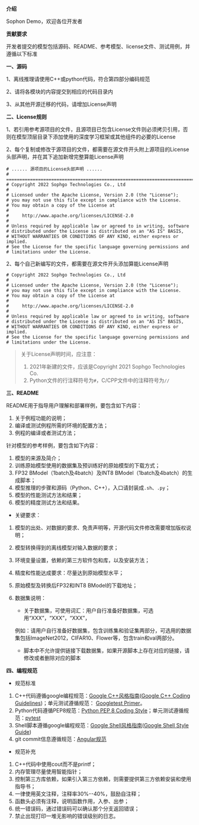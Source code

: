 **介绍**

Sophon Demo，欢迎各位开发者

**贡献要求**

开发者提交的模型包括源码、README、参考模型、license文件、测试用例，并遵循以下标准

**一、源码**

1、离线推理请使用C++或python代码，符合第四部分编码规范

2、请将各模块的内容提交到相应的代码目录内

3、从其他开源迁移的代码，请增加License声明

**二、License规则**

1、若引用参考源项目的文件，且源项目已包含License文件则必须拷贝引用，否则在模型顶层目录下添加使用的深度学习框架或其他组件的必要的License

2、每个复制或修改于源项目的文件，都需要在源文件开头附上源项目的License头部声明，并在其下追加新增完整算能License声明

```
# ...... 源项目的License头部声明 ......
# ============================================================================
# Copyright 2022 Sophgo Technologies Co., Ltd
#
# Licensed under the Apache License, Version 2.0 (the "License");
# you may not use this file except in compliance with the License.
# You may obtain a copy of the License at
#
#     http://www.apache.org/licenses/LICENSE-2.0
#
# Unless required by applicable law or agreed to in writing, software
# distributed under the License is distributed on an "AS IS" BASIS,
# WITHOUT WARRANTIES OR CONDITIONS OF ANY KIND, either express or implied.
# See the License for the specific language governing permissions and
# limitations under the License.
```

2、每个自己新编写的文件，都需要在源文件开头添加算能License声明

```
# Copyright 2022 Sophgo Technologies Co., Ltd
#
# Licensed under the Apache License, Version 2.0 (the "License");
# you may not use this file except in compliance with the License.
# You may obtain a copy of the License at
#
#     http://www.apache.org/licenses/LICENSE-2.0
#
# Unless required by applicable law or agreed to in writing, software
# distributed under the License is distributed on an "AS IS" BASIS,
# WITHOUT WARRANTIES OR CONDITIONS OF ANY KIND, either express or implied.
# See the License for the specific language governing permissions and
# limitations under the License.
```

> 关于License声明时间，应注意：
>
> 1. 2021年新建的文件，应该是Copyright 2021 Sophgo Technologies Co.
> 2. Python文件的行注释符号为`#`，C/CPP文件中的注释符号为`//`

**三、README**

README用于指导用户理解和部署样例，要包含如下内容：

1. 关于例程功能的说明；
2. 编译或测试例程所需的环境的配置方法；
3. 例程的编译或者测试方法；

针对模型的参考样例，要包含如下内容：

1. 模型的来源及简介；
2. 训练原始模型使用的数据集及预训练好的原始模型的下载方式；
3. FP32 BModel（1batch及4batch）及INT8 BModel（1batch及4batch）的生成脚本；
4. 模型推理的步骤和源码（Python、C++），入口请封装成`.sh`、`.py`；
5. 模型的性能测试方法和结果；
6. 模型的精度测试方法和结果。

- 关键要求：

1. 模型的出处、对数据的要求、免责声明等，开源代码文件修改需要增加版权说明；

2. 模型转换得到的离线模型对输入数据的要求；

3. 环境变量设置，依赖的第三方软件包和库，以及安装方法；

4. 精度和性能达成要求：尽量达到原始模型水平；

5. 原始模型及转换后FP32和INT8 BModel的下载地址；

6. 数据集说明：

   -  关于数据集，可使用词汇：用户自行准备好数据集，可选用“XXX”，“XXX”，“XXX”，

     例如：请用户自行准备好数据集，包含训练集和验证集两部分，可选用的数据集包括ImageNet2012，CIFAR10、Flower等，包含train和val两部分。
   
   -  脚本中不允许提供链接下载数据集，如果开源脚本上存在对应的链接，请修改或者删除对应的脚本


**四、编程规范**

- 规范标准

1. C++代码遵循google编程规范：[Google C++风格指南](https://zh-google-styleguide.readthedocs.io/en/latest/google-cpp-styleguide)([Google C++ Coding Guidelines](https://google.github.io/styleguide/cppguide.html))；单元测试遵循规范： [Googletest Primer](https://google.github.io/googletest/primer.html)。
2. Python代码遵循PEP8规范：[Python PEP 8 Coding Style](https://www.python.org/dev/peps/pep-0008/)；单元测试遵循规范：[pytest](https://docs.pytest.org/en/stable/)
3. Shell脚本遵循google编程规范：[Google Shell风格指南](https://zh-google-styleguide.readthedocs.io/en/latest/google-shell-styleguide/contents/)([Google Shell Style Guide](https://google.github.io/styleguide/shellguide.html))
4. git commit信息遵循规范：[Angular规范](https://docs.google.com/document/d/1QrDFcIiPjSLDn3EL15IJygNPiHORgU1_OOAqWjiDU5Y/edit#)

- 规范补充

1. C++代码中使用cout而不是printf；
2. 内存管理尽量使用智能指针；
3. 控制第三方库依赖，如果引入第三方依赖，则需要提供第三方依赖安装和使用指导书；
4. 一律使用英文注释，注释率30%--40%，鼓励自注释；
5. 函数头必须有注释，说明函数作用，入参、出参；
6. 统一错误码，通过错误码可以确认那个分支返回错误；
7. 禁止出现打印一堆无影响的错误级别的日志。